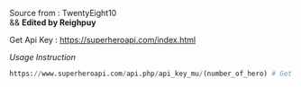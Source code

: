 Source from : TwentyEight10
<br>
 && **Edited by Reighpuy**

Get Api Key : https://superheroapi.com/index.html

*Usage Instruction*

```python
https://www.superheroapi.com/api.php/api_key_mu/(number_of_hero) # Get Hero from Number List
```
